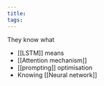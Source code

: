 ```yaml
---
title: 
tags: 
---
```

They know what
- [[LSTM]] means
- [[Attention mechanism]]
- [[prompting]] optimisation
- Knowing [[Neural network]]